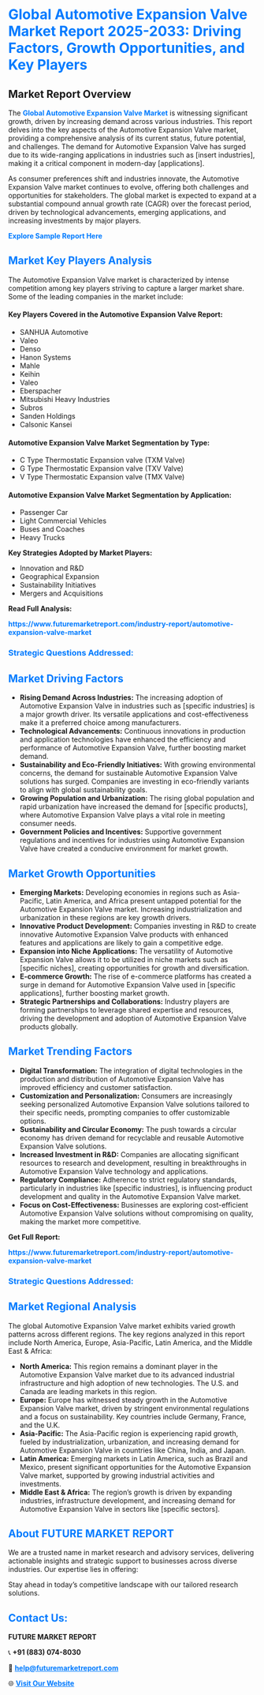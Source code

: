 <h1 style="color: #007BFF;">Global Automotive Expansion Valve Market Report 2025-2033: Driving Factors, Growth Opportunities, and Key Players</h1>

<section id="overview">
<h2>Market Report Overview</h2>
<p>The <a href="https://www.futuremarketreport.com/industry-report/automotive-expansion-valve-market" style="color: #007BFF; text-decoration: none;"><strong>Global Automotive Expansion Valve Market</strong></a> is witnessing significant growth, driven by increasing demand across various industries. This report delves into the key aspects of the Automotive Expansion Valve market, providing a comprehensive analysis of its current status, future potential, and challenges. The demand for Automotive Expansion Valve has surged due to its wide-ranging applications in industries such as [insert industries], making it a critical component in modern-day [applications].</p>
<p>As consumer preferences shift and industries innovate, the Automotive Expansion Valve market continues to evolve, offering both challenges and opportunities for stakeholders. The global market is expected to expand at a substantial compound annual growth rate (CAGR) over the forecast period, driven by technological advancements, emerging applications, and increasing investments by major players.</p>
</section>

<section id="overview">
<p><a href="https://www.futuremarketreport.com/request-sample/reportId=43094" style="color: #007BFF; text-decoration: none;"><strong>Explore Sample Report Here</strong></a></p>
</section>

<section id="key-players">
<h2 style="color: #007BFF;">Market Key Players Analysis</h2>
<p>The Automotive Expansion Valve market is characterized by intense competition among key players striving to capture a larger market share. Some of the leading companies in the market include:</p>
<h4>Key Players Covered in the Automotive Expansion Valve Report:</h4>
<ul><li>SANHUA Automotive</li><li>Valeo</li><li>Denso</li><li>Hanon Systems</li><li>Mahle</li><li>Keihin</li><li>Valeo</li><li>Eberspacher</li><li>Mitsubishi Heavy Industries</li><li>Subros</li><li>Sanden Holdings</li><li>Calsonic Kansei</li></ul>
<h4>Automotive Expansion Valve Market Segmentation by Type:</h4>
<ul><li>C Type Thermostatic Expansion valve (TXM Valve)</li><li>G Type Thermostatic Expansion valve (TXV Valve)</li><li>V Type Thermostatic Expansion valve (TMX Valve)</li></ul>

<h4>Automotive Expansion Valve Market Segmentation by Application:</h4>
<ul><li>Passenger Car</li><li>Light Commercial Vehicles</li><li>Buses and Coaches</li><li>Heavy Trucks</li></ul>
<p><strong>Key Strategies Adopted by Market Players:</strong></p>
<ul>
<li>Innovation and R&D</li>
<li>Geographical Expansion</li>
<li>Sustainability Initiatives</li>
<li>Mergers and Acquisitions</li>
</ul>
</section>

<section>
<p><strong>Read Full Analysis: </strong></p><a href="https://www.futuremarketreport.com/industry-report/automotive-expansion-valve-market" style="color: #007BFF; text-decoration: none;"><strong>https://www.futuremarketreport.com/industry-report/automotive-expansion-valve-market</strong></a>
<h3 style="color: #007BFF;">Strategic Questions Addressed:</h3>
</section>

<section id="driving-factors">
<h2 style="color: #007BFF;">Market Driving Factors</h2>
<ul>
<li><strong>Rising Demand Across Industries:</strong> The increasing adoption of Automotive Expansion Valve in industries such as [specific industries] is a major growth driver. Its versatile applications and cost-effectiveness make it a preferred choice among manufacturers.</li>
<li><strong>Technological Advancements:</strong> Continuous innovations in production and application technologies have enhanced the efficiency and performance of Automotive Expansion Valve, further boosting market demand.</li>
<li><strong>Sustainability and Eco-Friendly Initiatives:</strong> With growing environmental concerns, the demand for sustainable Automotive Expansion Valve solutions has surged. Companies are investing in eco-friendly variants to align with global sustainability goals.</li>
<li><strong>Growing Population and Urbanization:</strong> The rising global population and rapid urbanization have increased the demand for [specific products], where Automotive Expansion Valve plays a vital role in meeting consumer needs.</li>
<li><strong>Government Policies and Incentives:</strong> Supportive government regulations and incentives for industries using Automotive Expansion Valve have created a conducive environment for market growth.</li>
</ul>
</section>

<section id="growth-opportunities">
<h2 style="color: #007BFF;">Market Growth Opportunities</h2>
<ul>
<li><strong>Emerging Markets:</strong> Developing economies in regions such as Asia-Pacific, Latin America, and Africa present untapped potential for the Automotive Expansion Valve market. Increasing industrialization and urbanization in these regions are key growth drivers.</li>
<li><strong>Innovative Product Development:</strong> Companies investing in R&D to create innovative Automotive Expansion Valve products with enhanced features and applications are likely to gain a competitive edge.</li>
<li><strong>Expansion into Niche Applications:</strong> The versatility of Automotive Expansion Valve allows it to be utilized in niche markets such as [specific niches], creating opportunities for growth and diversification.</li>
<li><strong>E-commerce Growth:</strong> The rise of e-commerce platforms has created a surge in demand for Automotive Expansion Valve used in [specific applications], further boosting market growth.</li>
<li><strong>Strategic Partnerships and Collaborations:</strong> Industry players are forming partnerships to leverage shared expertise and resources, driving the development and adoption of Automotive Expansion Valve products globally.</li>
</ul>
</section>

<section id="trending-factors">
<h2 style="color: #007BFF;">Market Trending Factors</h2>
<ul>
<li><strong>Digital Transformation:</strong> The integration of digital technologies in the production and distribution of Automotive Expansion Valve has improved efficiency and customer satisfaction.</li>
<li><strong>Customization and Personalization:</strong> Consumers are increasingly seeking personalized Automotive Expansion Valve solutions tailored to their specific needs, prompting companies to offer customizable options.</li>
<li><strong>Sustainability and Circular Economy:</strong> The push towards a circular economy has driven demand for recyclable and reusable Automotive Expansion Valve solutions.</li>
<li><strong>Increased Investment in R&D:</strong> Companies are allocating significant resources to research and development, resulting in breakthroughs in Automotive Expansion Valve technology and applications.</li>
<li><strong>Regulatory Compliance:</strong> Adherence to strict regulatory standards, particularly in industries like [specific industries], is influencing product development and quality in the Automotive Expansion Valve market.</li>
<li><strong>Focus on Cost-Effectiveness:</strong> Businesses are exploring cost-efficient Automotive Expansion Valve solutions without compromising on quality, making the market more competitive.</li>
</ul>
</section>

<section>
<p><strong>Get Full Report: </strong></p><a href="https://www.futuremarketreport.com/industry-report/automotive-expansion-valve-market" style="color: #007BFF; text-decoration: none;"><strong>https://www.futuremarketreport.com/industry-report/automotive-expansion-valve-market</strong></a>
<h3 style="color: #007BFF;">Strategic Questions Addressed:</h3>
</section>


<section id="regional-analysis">
<h2 style="color: #007BFF;">Market Regional Analysis</h2>
<p>The global Automotive Expansion Valve market exhibits varied growth patterns across different regions. The key regions analyzed in this report include North America, Europe, Asia-Pacific, Latin America, and the Middle East & Africa:</p>
<ul>
<li><strong>North America:</strong> This region remains a dominant player in the Automotive Expansion Valve market due to its advanced industrial infrastructure and high adoption of new technologies. The U.S. and Canada are leading markets in this region.</li>
<li><strong>Europe:</strong> Europe has witnessed steady growth in the Automotive Expansion Valve market, driven by stringent environmental regulations and a focus on sustainability. Key countries include Germany, France, and the U.K.</li>
<li><strong>Asia-Pacific:</strong> The Asia-Pacific region is experiencing rapid growth, fueled by industrialization, urbanization, and increasing demand for Automotive Expansion Valve in countries like China, India, and Japan.</li>
<li><strong>Latin America:</strong> Emerging markets in Latin America, such as Brazil and Mexico, present significant opportunities for the Automotive Expansion Valve market, supported by growing industrial activities and investments.</li>
<li><strong>Middle East & Africa:</strong> The region’s growth is driven by expanding industries, infrastructure development, and increasing demand for Automotive Expansion Valve in sectors like [specific sectors].</li>
</ul>
</section>

<footer>
<h2 style="color: #007BFF;">About FUTURE MARKET REPORT</h2>
<p>We are a trusted name in market research and advisory services, delivering actionable insights and strategic support to businesses across diverse industries. Our expertise lies in offering:</p>

<p>Stay ahead in today’s competitive landscape with our tailored research solutions.</p>

<h2 style="color: #007BFF;">Contact Us:</h2>
<p><strong>FUTURE MARKET REPORT</strong></p>
<p>📞 <strong>+91 (883) 074-8030</strong></p>
<p>📧 <strong><a href="mailto:help@futuremarketreport.com" style="color: #007BFF;">help@futuremarketreport.com</a></strong></p>
<p>🌐 <strong><a href="https://www.futuremarketreport.com/" style="color: #007BFF;">Visit Our Website</a></strong></p>
</footer>